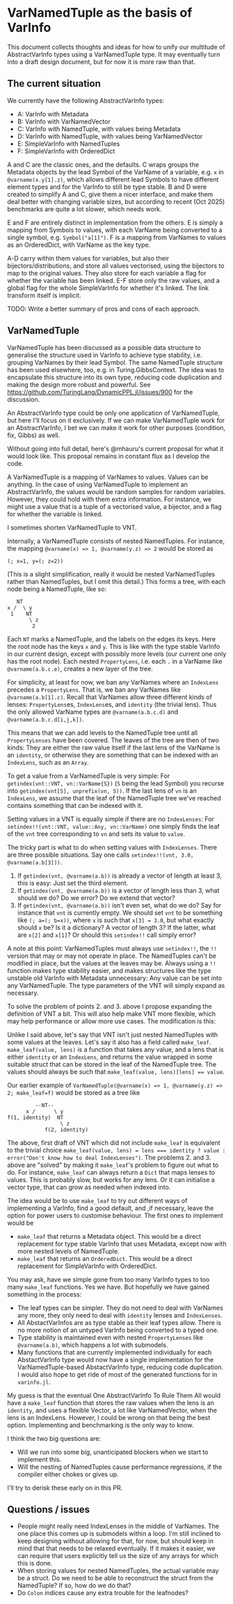 # VarNamedTuple as the basis of VarInfo

This document collects thoughts and ideas for how to unify our multitude of AbstractVarInfo types using a VarNamedTuple type. It may eventually turn into a draft design document, but for now it is more raw than that.

## The current situation

We currently have the following AbstractVarInfo types:

  - A: VarInfo with Metadata
  - B: VarInfo with VarNamedVector
  - C: VarInfo with NamedTuple, with values being Metadata
  - D: VarInfo with NamedTuple, with values being VarNamedVector
  - E: SimpleVarInfo with NamedTuples
  - F: SimpleVarInfo with OrderedDict

A and C are the classic ones, and the defaults. C wraps groups the Metadata objects by the lead Symbol of the VarName of a variable, e.g. `x` in `@varname(x.y[1].z)`, which allows different lead Symbols to have different element types and for the VarInfo to still be type stable. B and D were created to simplify A and C, give them a nicer interface, and make them deal better with changing variable sizes, but according to recent (Oct 2025) benchmarks are quite a lot slower, which needs work.

E and F are entirely distinct in implementation from the others. E is simply a mapping from Symbols to values, with each VarName being converted to a single symbol, e.g. `Symbol("a[1]")`. F is a mapping from VarNames to values as an OrderedDict, with VarName as the key type.

A-D carry within them values for variables, but also their bijectors/distributions, and store all values vectorised, using the bijectors to map to the original values. They also store for each variable a flag for whether the variable has been linked. E-F store only the raw values, and a global flag for the whole SimpleVarInfo for whether it's linked. The link transform itself is implicit.

TODO: Write a better summary of pros and cons of each approach.

## VarNamedTuple

VarNamedTuple has been discussed as a possible data structure to generalise the structure used in VarInfo to achieve type stability, i.e. grouping VarNames by their lead Symbol. The same NamedTuple structure has been used elsewhere, too, e.g. in Turing.GibbsContext. The idea was to encapsulate this structure into its own type, reducing code duplication and making the design more robust and powerful. See https://github.com/TuringLang/DynamicPPL.jl/issues/900 for the discussion.

An AbstractVarInfo type could be only one application of VarNamedTuple, but here I'll focus on it exclusively. If we can make VarNamedTuple work for an AbstractVarInfo, I bet we can make it work for other purposes (condition, fix, Gibbs) as well.

Without going into full detail, here's @mhauru's current proposal for what it would look like. This proposal remains in constant flux as I develop the code.

A VarNamedTuple is a mapping of VarNames to values. Values can be anything. In the case of using VarNamedTuple to implement an AbstractVarInfo, the values would be random samples for random variables. However, they could hold with them extra information. For instance, we might use a value that is a tuple of a vectorised value, a bijector, and a flag for whether the variable is linked.

I sometimes shorten VarNamedTuple to VNT.

Internally, a VarNamedTuple consists of nested NamedTuples. For instance, the mapping `@varname(x) => 1, @varname(y.z) => 2` would be stored as

```
(; x=1, y=(; z=2))
```

(This is a slight simplification, really it would be nested VarNamedTuples rather than NamedTuples, but I omit this detail.)
This forms a tree, with each node being a NamedTuple, like so:

```
   NT
x /  \ y
 1    NT
       \ z
        2
```

Each `NT` marks a NamedTuple, and the labels on the edges its keys. Here the root node has the keys `x` and `y`. This is like with the type stable VarInfo in our current design, except with possibly more levels (our current one only has the root node). Each nested `PropertyLens`, i.e. each `.` in a VarName like `@varname(a.b.c.e)`, creates a new layer of the tree.

For simplicity, at least for now, we ban any VarNames where an `IndexLens` precedes a `PropertyLens`. That is, we ban any VarNames like `@varname(a.b[1].c)`. Recall that VarNames allow three different kinds of lenses: `PropertyLens`es, `IndexLens`es, and `identity` (the trivial lens). Thus the only allowed VarName types are `@varname(a.b.c.d)` and `@varname(a.b.c.d[i,j,k])`.

This means that we can add levels to the NamedTuple tree until all `PropertyLenses` have been covered. The leaves of the tree are then of two kinds: They are either the raw value itself if the last lens of the VarName is an `identity`, or otherwise they are something that can be indexed with an `IndexLens`, such as an `Array`.

To get a value from a VarNamedTuple is very simple: For `getindex(vnt::VNT, vn::VarName{S})` (`S` being the lead Symbol) you recurse into `getindex(vnt[S], unprefix(vn, S))`. If the last lens of `vn` is an `IndexLens`, we assume that the leaf of the NamedTuple tree we've reached contains something that can be indexed with it.

Setting values in a VNT is equally simple if there are no `IndexLenses`: For `setindex!!(vnt::VNT, value::Any, vn::VarName)` one simply finds the leaf of the `vnt` tree corresponding to `vn` and sets its value to `value`.

The tricky part is what to do when setting values with `IndexLenses`. There are three possible situations. Say one calls `setindex!!(vnt, 3.0, @varname(a.b[3]))`.

 1. If `getindex(vnt, @varname(a.b))` is already a vector of length at least 3, this is easy: Just set the third element.
 2. If `getindex(vnt, @varname(a.b))` is a vector of length less than 3, what should we do? Do we error? Do we extend that vector?
 3. If `getindex(vnt, @varname(a.b))` isn't even set, what do we do? Say for instance that `vnt` is currently empty. We should set `vnt` to be something like `(; a=(; b=x))`, where `x` is such that `x[3] = 3.0`, but what exactly should `x` be? Is it a dictionary? A vector of length 3? If the latter, what are `x[2]` and `x[1]`? Or should this `setindex!!` call simply error?

A note at this point: VarNamedTuples must always use `setindex!!`, the `!!` version that may or may not operate in place. The NamedTuples can't be modified in place, but the values at the leaves may be. Always using a `!!` function makes type stability easier, and makes structures like the type unstable old VarInfo with Metadata unnecessary: Any value can be set into any VarNamedTuple. The type parameters of the VNT will simply expand as necessary.

To solve the problem of points 2. and 3. above I propose expanding the definition of VNT a bit. This will also help make VNT more flexible, which may help performance or allow more use cases. The modification is this:

Unlike I said above, let's say that VNT isn't just nested NamedTuples with some values at the leaves. Let's say it also has a field called `make_leaf`. `make_leaf(value, lens)` is a function that takes any value, and a lens that is either `identity` or an `IndexLens`, and returns the value wrapped in some suitable struct that can be stored in the leaf of the NamedTuple tree. The values should always be such that `make_leaf(value, lens)[lens] == value`.

Our earlier example of `VarNamedTuple(@varname(x) => 1, @varname(y.z) => 2; make_leaf=f)` would be stored as a tree like

```
         --NT--
      x /      \ y
f(1, identity)  NT
                 \ z
            f(2, identity)
```

The above, first draft of VNT which did not include `make_leaf` is equivalent to the trivial choice `make_leaf(value, lens) = lens === identity ? value : error("Don't know how to deal IndexLenses")`. The problems 2. and 3. above are "solved" by making it `make_leaf`'s problem to figure out what to do. For instance, `make_leaf` can always return a `Dict` that maps lenses to values. This is probably slow, but works for any lens. Or it can initialise a vector type, that can grow as needed when indexed into.

The idea would be to use `make_leaf` to try out different ways of implementing a VarInfo, find a good default, and ,if necessary, leave the option for power users to customise behaviour. The first ones to implement would be

  - `make_leaf` that returns a Metadata object. This would be a direct replacement for type stable VarInfo that uses Metadata, except now with more nested levels of NamedTuple.
  - `make_leaf` that returns an `OrderedDict`. This would be a direct replacement for SimpleVarInfo with OrderedDict.

You may ask, have we simple gone from too many VarInfo types to too many `make_leaf` functions. Yes we have. But hopefully we have gained something in the process:

  - The leaf types can be simpler. They do not need to deal with VarNames any more, they only need to deal with `identity` lenses and `IndexLenses`.
  - All AbstactVarInfos are as type stable as their leaf types allow. There is no more notion of an untyped VarInfo being converted to a typed one.
  - Type stability is maintained even with nested `PropertyLenses` like `@varname(a.b)`, which happens a lot with submodels.
  - Many functions that are currently implemented individually for each AbstactVarInfo type would now have a single implementation for the VarNamedTuple-based AbstactVarInfo type, reducing code duplication. I would also hope to get ride of most of the generated functions for in `varinfo.jl`.

My guess is that the eventual One AbstractVarInfo To Rule Them All would have a `make_leaf` function that stores the raw values when the lens is an `identity`, and uses a flexible Vector, a lot like VarNamedVector, when the lens is an IndexLens. However, I could be wrong on that being the best option. Implementing and benchmarking is the only way to know.

I think the two big questions are:

  - Will we run into some big, unanticipated blockers when we start to implement this.
  - Will the nesting of NamedTuples cause performance regressions, if the compiler either chokes or gives up.

I'll try to derisk these early on in this PR.

## Questions / issues

* People might really need IndexLenses in the middle of VarNames. The one place this comes up is submodels within a loop. I'm still inclined to keep designing without allowing for that, for now, but should keep in mind that that needs to be relaxed eventually. If it makes it easier, we can require that users explicitly tell us the size of any arrays for which this is done.
* When storing values for nested NamedTuples, the actual variable may be a struct. Do we need to be able to reconstruct the struct from the NamedTuple? If so, how do we do that?
* Do `Colon` indices cause any extra trouble for the leafnodes?

